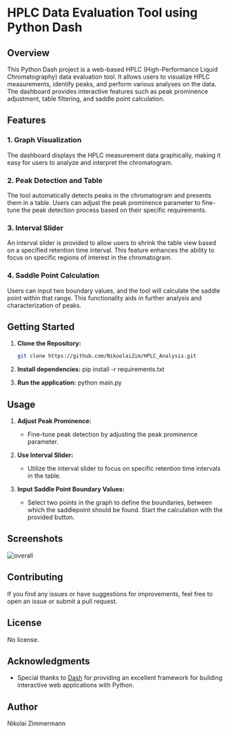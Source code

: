 # HPLC Data Evaluation Tool using Python Dash

## Overview

This Python Dash project is a web-based HPLC (High-Performance Liquid Chromatography) data evaluation tool. It allows users to visualize HPLC measurements, identify peaks, and perform various analyses on the data. The dashboard provides interactive features such as peak prominence adjustment, table filtering, and saddle point calculation.

## Features

### 1. Graph Visualization

The dashboard displays the HPLC measurement data graphically, making it easy for users to analyze and interpret the chromatogram.

### 2. Peak Detection and Table

The tool automatically detects peaks in the chromatogram and presents them in a table. Users can adjust the peak prominence parameter to fine-tune the peak detection process based on their specific requirements.

### 3. Interval Slider

An interval slider is provided to allow users to shrink the table view based on a specified retention time interval. This feature enhances the ability to focus on specific regions of interest in the chromatogram.

### 4. Saddle Point Calculation

Users can input two boundary values, and the tool will calculate the saddle point within that range. This functionality aids in further analysis and characterization of peaks.

## Getting Started

1. **Clone the Repository:**
   ```bash
   git clone https://github.com/NikoolaiZim/HPLC_Analysis.git

2. **Install dependencies:**
   pip install -r requirements.txt

3. **Run the application:**
   python main.py

## Usage

1. **Adjust Peak Prominence:**
   - Fine-tune peak detection by adjusting the peak prominence parameter.

2. **Use Interval Slider:**
   - Utilize the interval slider to focus on specific retention time intervals in the table.

3. **Input Saddle Point Boundary Values:**
   - Select two points in the graph to define the boundaries, between which the saddlepoint should be found. Start the calculation with the provided button.

## Screenshots

![overall](https://github.com/NikoolaiZim/HPLC_Analysis/assets/102020689/550c9d70-4bfa-4de4-8a19-a332dc495057)

## Contributing

If you find any issues or have suggestions for improvements, feel free to open an issue or submit a pull request.

## License

No license.

## Acknowledgments

- Special thanks to [Dash](https://dash.plotly.com/) for providing an excellent framework for building interactive web applications with Python.

## Author

Nikolai Zimmermann

